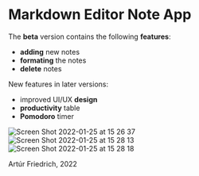 # Markdown Editor Note App

The **beta** version contains the following **features**:
- **adding** new notes
- **formating** the notes
- **delete** notes

New features in later versions:
- improved UI/UX **design**
- **productivity** table
- **Pomodoro** timer


![Screen Shot 2022-01-25 at 15 26 37](https://user-images.githubusercontent.com/67378210/150995835-c2c7e533-6264-42e9-81f8-e9b2f14a2b51.png)
![Screen Shot 2022-01-25 at 15 28 13](https://user-images.githubusercontent.com/67378210/150995969-a6ca54cd-fd19-4a9a-92a2-1c4232515c0f.png)
![Screen Shot 2022-01-25 at 15 28 18](https://user-images.githubusercontent.com/67378210/150996037-3d2eee68-dfe4-4a89-b385-e851e62b3861.png)



Artúr Friedrich, 2022
